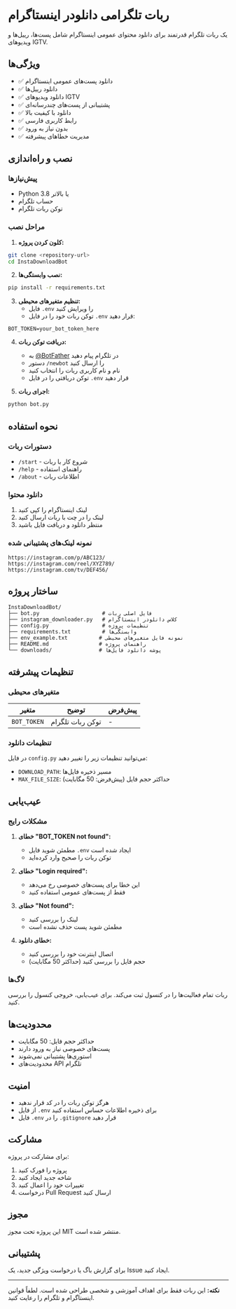 # ربات تلگرامی دانلودر اینستاگرام

یک ربات تلگرام قدرتمند برای دانلود محتوای عمومی اینستاگرام شامل پست‌ها، رییل‌ها و ویدیوهای IGTV.

## ویژگی‌ها

- ✅ دانلود پست‌های عمومی اینستاگرام
- ✅ دانلود رییل‌ها
- ✅ دانلود ویدیوهای IGTV
- ✅ پشتیبانی از پست‌های چندرسانه‌ای
- ✅ دانلود با کیفیت بالا
- ✅ رابط کاربری فارسی
- ✅ بدون نیاز به ورود
- ✅ مدیریت خطاهای پیشرفته

## نصب و راه‌اندازی

### پیش‌نیازها

- Python 3.8 یا بالاتر
- حساب تلگرام
- توکن ربات تلگرام

### مراحل نصب

1. **کلون کردن پروژه:**
```bash
git clone <repository-url>
cd InstaDownloadBot
```

2. **نصب وابستگی‌ها:**
```bash
pip install -r requirements.txt
```

3. **تنظیم متغیرهای محیطی:**
   - فایل `.env` را ویرایش کنید
   - توکن ربات خود را در فایل `.env` قرار دهید:

```env
BOT_TOKEN=your_bot_token_here
```

4. **دریافت توکن ربات:**
   - به [@BotFather](https://t.me/BotFather) در تلگرام پیام دهید
   - دستور `/newbot` را ارسال کنید
   - نام و نام کاربری ربات را انتخاب کنید
   - توکن دریافتی را در فایل `.env` قرار دهید

5. **اجرای ربات:**
```bash
python bot.py
```

## نحوه استفاده

### دستورات ربات

- `/start` - شروع کار با ربات
- `/help` - راهنمای استفاده
- `/about` - اطلاعات ربات

### دانلود محتوا

1. لینک اینستاگرام را کپی کنید
2. لینک را در چت با ربات ارسال کنید
3. منتظر دانلود و دریافت فایل باشید

### نمونه لینک‌های پشتیبانی شده

```
https://instagram.com/p/ABC123/
https://instagram.com/reel/XYZ789/
https://instagram.com/tv/DEF456/
```

## ساختار پروژه

```
InstaDownloadBot/
├── bot.py                    # فایل اصلی ربات
├── instagram_downloader.py   # کلاس دانلودر اینستاگرام
├── config.py                 # تنظیمات پروژه
├── requirements.txt          # وابستگی‌ها
├── env_example.txt          # نمونه فایل متغیرهای محیطی
├── README.md                # راهنمای پروژه
└── downloads/               # پوشه دانلود فایل‌ها
```

## تنظیمات پیشرفته

### متغیرهای محیطی

| متغیر | توضیح | پیش‌فرض |
|-------|-------|---------|
| `BOT_TOKEN` | توکن ربات تلگرام | - |

### تنظیمات دانلود

در فایل `config.py` می‌توانید تنظیمات زیر را تغییر دهید:

- `DOWNLOAD_PATH`: مسیر ذخیره فایل‌ها
- `MAX_FILE_SIZE`: حداکثر حجم فایل (پیش‌فرض: 50 مگابایت)

## عیب‌یابی

### مشکلات رایج

1. **خطای "BOT_TOKEN not found":**
   - مطمئن شوید فایل `.env` ایجاد شده است
   - توکن ربات را صحیح وارد کرده‌اید

2. **خطای "Login required":**
   - این خطا برای پست‌های خصوصی رخ می‌دهد
   - فقط از پست‌های عمومی استفاده کنید

3. **خطای "Not found":**
   - لینک را بررسی کنید
   - مطمئن شوید پست حذف نشده است

4. **خطای دانلود:**
   - اتصال اینترنت خود را بررسی کنید
   - حجم فایل را بررسی کنید (حداکثر 50 مگابایت)

### لاگ‌ها

ربات تمام فعالیت‌ها را در کنسول ثبت می‌کند. برای عیب‌یابی، خروجی کنسول را بررسی کنید.

## محدودیت‌ها

- حداکثر حجم فایل: 50 مگابایت
- پست‌های خصوصی نیاز به ورود دارند
- استوری‌ها پشتیبانی نمی‌شوند
- محدودیت‌های API تلگرام

## امنیت

- هرگز توکن ربات را در کد قرار ندهید
- از فایل `.env` برای ذخیره اطلاعات حساس استفاده کنید
- فایل `.env` را در `.gitignore` قرار دهید

## مشارکت

برای مشارکت در پروژه:

1. پروژه را فورک کنید
2. شاخه جدید ایجاد کنید
3. تغییرات خود را اعمال کنید
4. درخواست Pull Request ارسال کنید

## مجوز

این پروژه تحت مجوز MIT منتشر شده است.

## پشتیبانی

برای گزارش باگ یا درخواست ویژگی جدید، یک Issue ایجاد کنید.

---

**نکته:** این ربات فقط برای اهداف آموزشی و شخصی طراحی شده است. لطفاً قوانین اینستاگرام و تلگرام را رعایت کنید.
